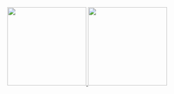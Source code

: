 <div>
<a href="https://github.com/MathXCruz">
<img height="180em" src="https://github-readme-stats.vercel.app/api/top-langs/?username=MathXCruz&layout=compact&langs_count=7&theme=dracula"/>
<img height="180em" src="https://github-readme-stats.vercel.app/api?username=MathXCruz&show_icons=true&theme=dracula&include_all_commits=true&count_private=true"/>
</div>
